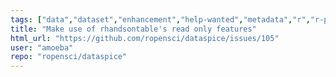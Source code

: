 ```yaml
---
tags: ["data","dataset","enhancement","help-wanted","metadata","r","r-package","rstats","schema-org","unconf","unconf18"]
title: "Make use of rhandsontable's read only features"
html_url: "https://github.com/ropensci/dataspice/issues/105"
user: "amoeba"
repo: "ropensci/dataspice"
---
```


